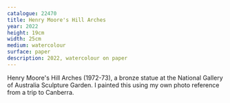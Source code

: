 ```yaml
---
catalogue: 22470
title: Henry Moore's Hill Arches
year: 2022
height: 19cm
width: 25cm
medium: watercolour
surface: paper
description: 2022, watercolour on paper
---
```

Henry Moore's Hill Arches (1972-73), a bronze statue at the National Gallery of Australia Sculpture Garden. I painted this using my own photo reference from a trip to Canberra.
